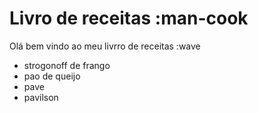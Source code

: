 # Livro de receitas :man-cook

Olá bem vindo ao meu livrro de receitas :wave
* strogonoff de frango
* pao de queijo
* pave
* pavilson